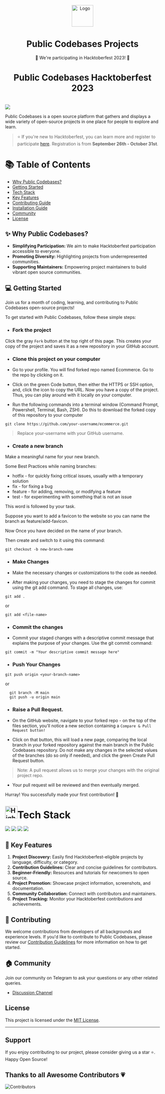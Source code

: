 <div align="center">
  <a href="https://public-codebases.netlify.app/" target="_blank">
  <picture>
    <img src="./public/card_logo.png" width="70" alt="Logo"/>
  </picture>
  </a>
</div>

<h1 align = "center">Public Codebases Projects</h1>

<p align="center">🎉 We're participating in Hacktoberfest 2023! 🎉</p>

<h1 align = "center">Public Codebases Hacktoberfest 2023</h1>

<br> 
  <img src="https://readme-typing-svg.herokuapp.com?color=%2336BCF7&lines=Welcome+to+Public Codebases+!;Let's+Build+this+Together;Thanks+for+Contributing 💗" />
<br>

Public Codebases is a open source platform that gathers and displays a wide variety of open-source projects in one place for people to explore and learn.

> ⭐️ If you're new to Hacktoberfest, you can learn more and register to participate [here](https://hacktoberfest.com/participation/). Registration is from **September 26th - October 31st**.

# 📚 Table of Contents

- [Why Public Codebases?](#why-Public-Codebases)
- [Getting Started](#getting-started)
- [Tech Stack](#tech-stack)
- [Key Features](#key-features)
- [Contributing Guide](#installation-guide)
- [Installation Guide](#installation-guide)
- [Community](#community)
- [License](#license)


## ✨ Why Public Codebases?

- **Simplifying Participation:** We aim to make Hacktoberfest participation accessible to everyone.
- **Promoting Diversity:** Highlighting projects from underrepresented communities.
- **Supporting Maintainers:** Empowering project maintainers to build vibrant open source communities.

## 💻 Getting Started
Join us for a month of coding, learning, and contributing to Public Codebases open-source projects!

To get started with Public Codebases, follow these simple steps:

- ### Fork the project

Click the gray `Fork` button at the top right of this page. This creates your copy of the project and saves it as a new repository in your GitHub account. 

- ### Clone this project on your computer
- Go to your profile. You will find forked repo named Ecommerce. Go to the repo by clicking on it.

- Click on the green Code button, then either the HTTPS or SSH option, and, click the icon to copy the URL. Now you have a copy of the project. Thus, you can play around with it locally on your computer.

- Run the following commands into a terminal window (Command Prompt, Powershell, Terminal, Bash, ZSH). Do this to download the forked copy of this repository to your computer

```
git clone https://github.com/your-username/ecommerce.git
```

> Replace your-username with your GitHub username.

- ###  Create a new branch
Make a meaningful name for your new branch.

Some Best Practices while naming branches:
+ hotfix -	for quickly fixing critical issues, usually with a temporary solution
+ fix -	for fixing a bug
+ feature - for adding, removing, or modifying a feature
+ test - for experimenting with something that is not an issue

This word is followed by your task.

Suppose you want to add a favicon to the website so you can name the branch as feature/add-favicon.

Now Once you have decided on the name of your branch. 

Then create and switch to it using this command:

```
git checkout -b new-branch-name
```

- ### Make Changes
- Make the necessary changes or customizations to the code as needed.

- After making your changes, you need to stage the changes for commit using the git add command. To stage all changes, use:

```
git add .
```

or 

```
git add <file-name>
```

- ### Commit the changes

- Commit your staged changes with a descriptive commit message that explains the purpose of your changes. Use the git commit command:

```
git commit -m "Your descriptive commit message here"
```

- ### Push Your Changes

```
git push origin <your-branch-name>
```
or
```
  git branch -M main
  git push -u origin main
```

- ### Raise a Pull Request.

- On the GitHub website, navigate to your forked repo - on the top of the files section, you'll notice a new section containing a `Compare & Pull Request button!`

- Click on that button, this will load a new page, comparing the local branch in your forked repository against the main branch in the Public Codebases repository. Do not make any changes in the selected values of the branches (do so only if needed), and click the green Create Pull Request button. 

> Note: A pull request allows us to merge your changes with the original project repo.

- Your pull request will be reviewed and then eventually merged.

Hurray! You successfully made your first contribution! 🎉

<div >
<h2><img src="https://raw.githubusercontent.com/Tarikul-Islam-Anik/Animated-Fluent-Emojis/master/Emojis/Travel%20and%20places/High%20Voltage.png" alt="High Voltage" width="40" height="40" /><font size="6">Tech Stack</font></h2>
<a href="https://developer.mozilla.org/en-US/docs/Glossary/HTML5"><img src="https://img.shields.io/badge/HTML5-E34F26.svg?style=for-the-badge&logo=HTML5&logoColor=white"></a>
<a href="https://developer.mozilla.org/en-US/docs/Web/React"><img src="https://img.shields.io/badge/React-F7DF1E.svg?style=for-the-badge&logo=React&logoColor=black"></a>
<a href="https://developer.mozilla.org/en-US/docs/Web/TailwindCSS"><img src="https://img.shields.io/badge/TailwindCSS-1572B6.svg?style=for-the-badge&logo=TailwindCSS&logoColor=black"></a>
<a href="https://developer.mozilla.org/en-US/docs/Web/JavaScript"><img src="https://img.shields.io/badge/JavaScript-1572B6.svg?style=for-the-badge&logo=JavaScript&logoColor=black"></a>

<div>

## 🔑 Key Features

1. **Project Discovery:** Easily find Hacktoberfest-eligible projects by language, difficulty, or category.
2. **Contribution Guidelines:** Clear and concise guidelines for contributors.
3. **Beginner-Friendly:** Resources and tutorials for newcomers to open source.
4. **Project Promotion:** Showcase project information, screenshots, and documentation.
5. **Community Collaboration:** Connect with contributors and maintainers.
6. **Project Tracking:** Monitor your Hacktoberfest contributions and achievements.

## 🧿 Contributing

We welcome contributions from developers of all backgrounds and experience levels. If you'd like to contribute to Public Codebases, please review our [Contribution Guidelines](CONTRIBUTING.md) for more information on how to get started.

## 🏠 Community

Join our community on Telegram to ask your questions or any other related queries.

- [Discussion Channel](https://t.me/AllAboutOpenSource)

## License

This project is licensed under the [MIT License](LICENSE).

---

## Support

If you enjoy contributing to our project, please consider giving us a star ⭐. Happy Open Source!

## Thanks to all Awesome Contributors 💗

![Contributors](https://contrib.rocks/image?repo=Pinaka-Pani-18/Public-Codebases)



